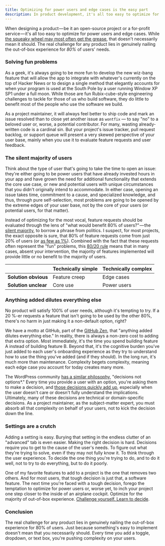 ```yaml
---
title: Optimizing for power users and edge cases is the easy part
description: In product development, it's all too easy to optimize for power users and edge cases. The real challenge lies in nailing the out-of-box experience for 80% of users' needs.
---
```


When designing a product — be it an open-source project or a for-profit service — it's all too easy to optimize for power users and edge cases. While [the squeaky wheel may most often get the grease](https://en.wikipedia.org/wiki/The_squeaky_wheel_gets_the_grease), that doesn't necessarily mean it should. The real challenge for any product lies in genuinely nailing the out-of-box experience for _80%_ of users' needs.

### Solving fun problems

As a geek, it's always going to be more fun to develop the new wiz-bang feature that will allow the app to integrate with whatever's currently on the top of Hacker News or to design a single method that elegantly accounts for when your program is used at the South Pole by a user running Window XP SP1 under a full moon. While those are fun Rubix-cube-style engineering challenges to tackle for those of us who build software, they do little to benefit most of the people who use the software we build.

As a project maintainer, it will always feel better to ship code and mark an issue resolved than to close yet another issue as `wontfix` — to say "no" to a beloved user or, worse, a potential contributor. For many, wasting already-written code is a cardinal sin. But your project's issue tracker, pull request backlog, or support queue will present a very skewed perspective of your user base, mainly when you use it to evaluate feature requests and user feedback.

### The silent majority of users

Think about the type of user that's going to take the time to open an issue: they're either going to be power users that have already invested hours in your app and have grown the need for additional functionality that extends the core use case, or new and potential users with unique circumstances that you didn't originally intend to accommodate. In either case, opening an issue takes time, commitment to a cause, and specialized knowledge, and thus, through pure self-selection, most problems are going to be opened by the extreme edges of your user base, not by the core of your users (or potential users, for that matter).

Instead of optimizing for the most vocal, feature requests should be evaluated through the lens of "what would benefit 80% of users?" — the [silent majority](https://en.wikipedia.org/wiki/Silent_majority), to borrow a phrase from politics. I suspect, for most projects, the exact opposite is sure, that 80% of feature requests come from just 20% of users (or [as few as 1%](<https://en.wikipedia.org/wiki/1%25_rule_(Internet_culture)>)). Combined with the fact that these requests often represent the "fun" problems, this [80/20 rule](https://en.wikipedia.org/wiki/Pareto_principle) means that in many cases, absent your intervention, the majority of features implemented will provide little or no benefit to the majority of users.

|                      | Technically simple | Technically complex |
| :------------------- | :----------------- | :------------------ |
| **Solution obvious** | Feature creep      | Edge cases          |
| **Solution unclear** | Core use           | Power users         |

### Anything added dilutes everything else

No product will satisfy 100% of user needs, although it's tempting to try. If a 20 %-er requests a feature that isn't going to be used by the other 80%, there's no harm in just making it a non-default option, right?

We have a motto at GitHub, part of the [GitHub Zen](https://ben.balter.com/2015/08/12/the-zen-of-github/), that "anything added dilutes everything else." In reality, there is always a non-zero cost to adding that extra option. Most immediately, it's the time you spend building feature A instead of building feature B. Beyond that, it's the cognitive burden you've just added to each user's onboarding experience as they try to understand how to use the thing you've added (and if they should). In the long run, it's much more than maintenance. Complexity begets complexity, meaning each edge case you account for today creates many more.

The WordPress community [has a similar philosophy](https://wordpress.org/about/philosophy/), "decisions not options\*." Every time you provide a user with an option, you're asking them to make a decision, and [those decisions quickly add up](https://en.wikipedia.org/wiki/Analysis_paralysis), especially when the user doesn't care or doesn't fully understand the implications. Ultimately, many of these decisions are technical or domain-specific decisions. As a project maintainer, as the subject-matter expert, you must absorb all that complexity on behalf of your users, not to kick the decision down the line.

### Settings are a crutch

Adding a setting is easy. Burying that setting in the endless clutter of an "advanced" tab is even easier. Making the right decision is hard. Decisions require you to get to the cause of the user's needs. To figure out what they're trying to solve, even if they may not fully know it. To think through the user experience. To decide the one thing you're trying to do, and to do it well, not to try to do everything, but to do it poorly.

One of my favorite features to add to a project is the one that removes two others. And for most users, that tough decision is just that, a software feature. The next time you're faced with a tough decision, forego the temptation to optimize for power users or, worse yet, to inch your project one step closer to the inside of an airplane cockpit. Optimize for the majority of out-of-box experience. [Challenge yourself. Learn to decide](https://nacin.com/2011/12/18/in-open-source-learn-to-decide/).

### Conclusion

The real challenge for any product lies in genuinely nailing the out-of-box experience for 80% of users. Just because something's easy to implement doesn't mean that you necessarily should. Every time you add a toggle, dropdown, or text box, you're pushing complexity on your users.

